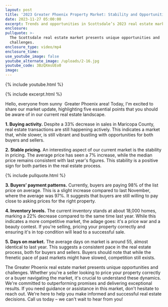 ```yaml
---
layout: post
title: '2023 Greater Phoenix Property Market: Stability and Opportunities'
date: 2023-11-27 05:00:00
excerpt: Trends and opportunities in Scottsdale’s 2023 real estate market.
enclosure:
pullquote: >-
  The Scottsdale real estate market presents unique opportunities and
  challenges.
enclosure_type: video/mp4
enclosure_time:
use_youtube_image: false
youtube_alternate_image: /uploads/2-16.jpg
youtube_code: 3BzQXmsUEo0
image:
---
```

{% include youtube.html %}

{% include excerpt.html %}

Hello, everyone from sunny&nbsp; Greater Phoenix area! Today, I'm excited to share our market update, highlighting five essential points that you should be aware of in our current real estate landscape.

**1\. Buying activity.** Despite a 33% decrease in sales in Maricopa County, real estate transactions are still happening actively. This indicates a market that, while slower, is still vibrant and bustling with opportunities for both buyers and sellers.

**2\. Stable pricing.** An interesting aspect of our current market is the stability in pricing. The average price has seen a 7% increase, while the median price remains consistent with last year's figures. This stability is a positive sign for both parties in the real estate process.

{% include pullquote.html %}

**3\. Buyers’ payment patterns.** Currently, buyers are paying 98% of the list price on average. This is a slight increase compared to last November, where the average was 97%. It suggests that buyers are still willing to pay close to asking prices for the right property.

**4\. Inventory levels.** The current inventory stands at about 18,000 homes, marking a 22% decrease compared to the same time last year. While this indicates a more competitive market, the adage goes: it's a price war and a beauty contest. If you're selling, pricing your property correctly and ensuring it's in top condition will lead to a successful sale.

**5\. Days on market.** The average days on market is around 55, almost identical to last year. This suggests a consistent pace in the real estate process, both for buyers and sellers. Buyers should note that while the frenetic pace of past markets might have slowed, competition still exists.

The Greater Phoenix real estate market presents unique opportunities and challenges. Whether you're a seller looking to price your property correctly or a buyer navigating the market, it's crucial to understand these dynamics. We're committed to outperforming promises and delivering exceptional results. If you need guidance or assistance in this market, don't hesitate to reach out. We're here to help you make informed and successful real estate decisions. Call us today – we can't wait to hear from you!